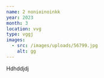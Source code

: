 ```yaml
---
name: 2 nonioinoinkk
year: 2023
month: 3
location: vvg
type: vggj
images:
  - src: /images/uploads/56799.jpg
    alt: gg
---
```

Hdhddjdj
